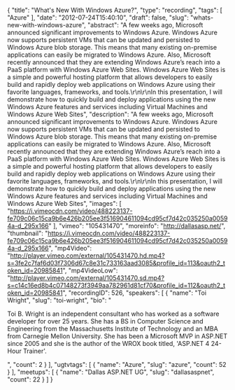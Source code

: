 {
  "title": "What's New With Windows Azure?",
  "type": "recording",
  "tags": [
    "Azure"
  ],
  "date": "2012-07-24T15:40:10",
  "draft": false,
  "slug": "whats-new-with-windows-azure",
  "abstract": "A few weeks ago, Microsoft announced significant improvements to Windows Azure. Windows Azure now supports persistent VMs that can be updated and persisted to Windows Azure blob storage. This means that many existing on-premise applications can easily be migrated to Windows Azure. Also, Microsoft recently announced that they are extending Windows Azure’s reach into a PaaS platform with Windows Azure Web Sites. Windows Azure Web Sites is a simple and powerful hosting platform that allows developers to easily build and rapidly deploy web applications on Windows Azure using their favorite languages, frameworks, and tools.\r\n\r\nIn this presentation, I will demonstrate how to quickly build and deploy applications using the new Windows Azure features and services including Virtual Machines and Windows Azure Web Sites",
  "description": "A few weeks ago, Microsoft announced significant improvements to Windows Azure. Windows Azure now supports persistent VMs that can be updated and persisted to Windows Azure blob storage. This means that many existing on-premise applications can easily be migrated to Windows Azure. Also, Microsoft recently announced that they are extending Windows Azure’s reach into a PaaS platform with Windows Azure Web Sites. Windows Azure Web Sites is a simple and powerful hosting platform that allows developers to easily build and rapidly deploy web applications on Windows Azure using their favorite languages, frameworks, and tools.\r\n\r\nIn this presentation, I will demonstrate how to quickly build and deploy applications using the new Windows Azure features and services including Virtual Machines and Windows Azure Web Sites",
  "images": [
    "https://i.vimeocdn.com/video/488223137-fe709c06c15ca9b6e426b205ee3f516904611094cd95cf7d42c035250a00594a-d_295x166"
  ],
  "vimeo": "105431470",
  "moreinfo": "http://dallasasp.net/",
  "thumbnail": "https://i.vimeocdn.com/video/488223137-fe709c06c15ca9b6e426b205ee3f516904611094cd95cf7d42c035250a00594a-d_295x166",
  "mp4Video": "http://player.vimeo.com/external/105431470.hd.mp4?s=3fe2c7faf6d03f7306d67c8e31c733163aad3085&profile_id=113&oauth2_token_id=20985841",
  "mp4VideoLow": "http://player.vimeo.com/external/105431470.sd.mp4?s=c14c16ed8b4c07148273f3949aa782961d81cf70&profile_id=112&oauth2_token_id=20985841",
  "recordingID": 526,
  "speakers": [
    {
      "name": "Toi Wright",
      "slug": "toi-wright",
      "bio": "<p>Toi B. Wright is an independent consultant who has worked as a software developer for over 25 years. She has a BS in Computer Science and Engineering from the Massachusetts Institute of Technology and an MBA from Carnegie Mellon University. She has been a Microsoft MVP in ASP.NET since 2005 and she is the author of the WROX book titled, 'ASP.NET 4 24-Hour Trainer'. </p>",
      "count": 2
    }
  ],
  "ugtvtags": [
    {
      "name": "Azure",
      "slug": "azure",
      "count": 52
    }
  ],
  "meetups": [
    {
      "name": "Dallas ASP.NET UG",
      "slug": "dallasaspnet",
      "count": 22
    }
  ]
}